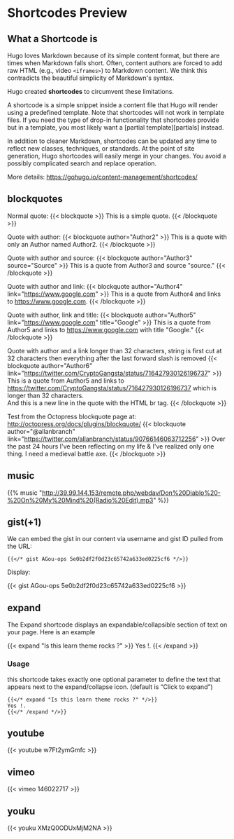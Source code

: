 # Shortcodes Preview



## What a Shortcode is

Hugo loves Markdown because of its simple content format, but there are times when Markdown falls short. Often, content authors are forced to add raw HTML (e.g., video `<iframes>`) to Markdown content. We think this contradicts the beautiful simplicity of Markdown's syntax.

Hugo created **shortcodes** to circumvent these limitations.

A shortcode is a simple snippet inside a content file that Hugo will render using a predefined template. Note that shortcodes will not work in template files. If you need the type of drop-in functionality that shortcodes provide but in a template, you most likely want a [partial template][partials] instead.

In addition to cleaner Markdown, shortcodes can be updated any time to reflect new classes, techniques, or standards. At the point of site generation, Hugo shortcodes will easily merge in your changes. You avoid a possibly complicated search and replace operation.

More details: https://gohugo.io/content-management/shortcodes/

<!--more-->

## blockquotes

Normal quote:
{{< blockquote >}}
  This is a simple quote.
{{< /blockquote >}}

Quote with author:
{{< blockquote author="Author2" >}}
  This is a quote with only an Author named Author2.
{{< /blockquote >}}

Quote with author and source:
{{< blockquote author="Author3" source="Source" >}}
  This is a quote from Author3 and source "source."
{{< /blockquote >}}

Quote with author and link:
{{< blockquote author="Author4" link="https://www.google.com" >}}
  This is a quote from Author4 and links to https://www.google.com.
{{< /blockquote >}}

Quote with author, link and title:
{{< blockquote author="Author5" link="https://www.google.com" title="Google" >}}
  This is a quote from Author5 and links to https://www.google.com with title "Google."
{{< /blockquote >}}

Quote with author and a link longer than 32 characters, string is first cut at 32 characters then everything after the last forward slash is removed
{{< blockquote author="Author6" link="https://twitter.com/CryptoGangsta/status/716427930126196737" >}}
  This is a quote from Author5 and links to https://twitter.com/CryptoGangsta/status/716427930126196737 which is longer than 32 characters.
  <br>And this is a new line in the quote with the HTML br tag.
{{< /blockquote >}}

Test from the Octopress blockquote page at: http://octopress.org/docs/plugins/blockquote/
{{< blockquote author="@allanbranch" link="https://twitter.com/allanbranch/status/90766146063712256" >}}
  Over the past 24 hours I've been reflecting on my life & I've realized only one thing. I need a medieval battle axe.
{{< /blockquote >}}


## music

{{% music "http://39.99.144.153/remote.php/webdav/Don%20Diablo%20-%20On%20My%20Mind%20(Radio%20Edit).mp3" %}}

## gist(+1)

We can embed the gist in our content via username and gist ID pulled from the URL:

```
{{</* gist AGou-ops 5e0b2df2f0d23c65742a633ed0225cf6 */>}}
```

Display:

{{< gist AGou-ops 5e0b2df2f0d23c65742a633ed0225cf6 >}}

## expand
The Expand shortcode displays an expandable/collapsible section of text on your page. Here is an example

{{< expand "Is this learn theme rocks ?" >}}
Yes !.
{{< /expand >}}

### Usage
this shortcode takes exactly one optional parameter to define the text that appears next to the expand/collapse icon. (default is “Click to expand”)

```
{{</* expand "Is this learn theme rocks ?" */>}}
Yes !.
{{</* /expand */>}}
```

## youtube

{{< youtube w7Ft2ymGmfc >}}


## vimeo

{{< vimeo 146022717 >}}

## youku

{{< youku XMzQ0ODUxMjM2NA >}}

